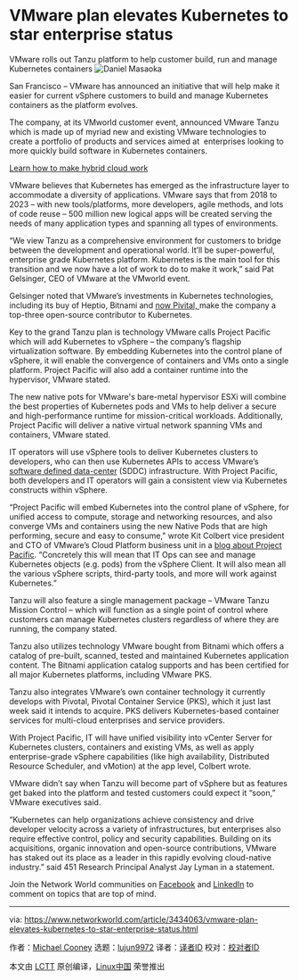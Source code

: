 [#]: collector: (lujun9972)
[#]: translator: ( )
[#]: reviewer: ( )
[#]: publisher: ( )
[#]: url: ( )
[#]: subject: (VMware plan elevates Kubernetes to star enterprise status)
[#]: via: (https://www.networkworld.com/article/3434063/vmware-plan-elevates-kubernetes-to-star-enterprise-status.html)
[#]: author: (Michael Cooney https://www.networkworld.com/author/Michael-Cooney/)

VMware plan elevates Kubernetes to star enterprise status
======
VMware rolls out Tanzu platform to help customer build, run and manage Kubernetes containers
![Daniel Masaoka][1]

San Francisco – VMware has announced an initiative that will help make it easier for current vSphere customers to build and manage Kubernetes containers as the platform evolves.

The company, at its VMworld customer event, announced VMware Tanzu which is made up of myriad new and existing VMware technologies to create a portfolio of products and services aimed at  enterprises looking to more quickly build software in Kubernetes containers.

[Learn how to make hybrid cloud work][2]

VMware believes that Kubernetes has emerged as the infrastructure layer to accommodate a diversity of applications. VMware says that from 2018 to 2023 – with new tools/platforms, more developers, agile methods, and lots of code reuse – 500 million new logical apps will be created serving the needs of many application types and spanning all types of environments.  

“We view Tanzu as a comprehensive environment for customers to bridge between the development and operational world. It’ll be super-powerful, enterprise grade Kubernetes platform. Kubernetes is the main tool for this transition and we now have a lot of work to do to make it work,” said Pat Gelsinger, CEO of VMware at the VMworld event. 

Gelsinger noted that VMware’s investments in Kubernetes technologies, including its buy of Heptio, Bitnami and [now Pivital, ][3]make the company a top-three open-source contributor to Kubernetes.

Key to the grand Tanzu plan is technology VMware calls Project Pacific which will add Kubernetes to vSphere – the company’s flagship virtualization software. By embedding Kubernetes into the control plane of vSphere, it will enable the convergence of containers and VMs onto a single platform. Project Pacific will also add a container runtime into the hypervisor, VMware stated.   

The new native pots for VMware's bare-metal hypervisor ESXi will combine the best properties of Kubernetes pods and VMs to help deliver a secure and high-performance runtime for mission-critical workloads. Additionally, Project Pacific will deliver a native virtual network spanning VMs and containers, VMware stated.   

IT operators will use vSphere tools to deliver Kubernetes clusters to developers, who can then use Kubernetes APIs to access VMware’s [software defined data-center][4] (SDDC) infrastructure. With Project Pacific, both developers and IT operators will gain a consistent view via Kubernetes constructs within vSphere.

“Project Pacific will embed Kubernetes into the control plane of vSphere, for unified access to compute, storage and networking resources, and also converge VMs and containers using the new Native Pods that are high performing, secure and easy to consume," wrote Kit Colbert vice president and CTO of VMware’s Cloud Platform business unit in a [blog about Project Pacific][5]. “Concretely this will mean that IT Ops can see and manage Kubernetes objects (e.g. pods) from the vSphere Client. It will also mean all the various vSphere scripts, third-party tools, and more will work against Kubernetes.”

Tanzu will also feature a single management package – VMware Tanzu Mission Control – which will function as a single point of control where customers can manage Kubernetes clusters regardless of where they are running, the company stated.

Tanzu also utilizes technology VMware bought from Bitnami which offers a catalog of pre-built, scanned, tested and maintained Kubernetes application content. The Bitnami application catalog supports and has been certified for all major Kubernetes platforms, including VMware PKS.

Tanzu also integrates VMware’s own container technology it currently develops with Pivotal, Pivotal Container Service (PKS), which it just last week said it intends to acquire. PKS delivers Kubernetes-based container services for multi-cloud enterprises and service providers.

With Project Pacific, IT will have unified visibility into vCenter Server for Kubernetes clusters, containers and existing VMs, as well as apply enterprise-grade vSphere capabilities (like high availability, Distributed Resource Scheduler, and vMotion) at the app level, Colbert wrote.

VMware didn’t say when Tanzu will become part of vSphere but as features get baked into the platform and tested customers could expect it “soon,” VMware executives said.

“Kubernetes can help organizations achieve consistency and drive developer velocity across a variety of infrastructures, but enterprises also require effective control, policy and security capabilities. Building on its acquisitions, organic innovation and open-source contributions, VMware has staked out its place as a leader in this rapidly evolving cloud-native industry.” said 451 Research Principal Analyst Jay Lyman in a statement.

Join the Network World communities on [Facebook][6] and [LinkedIn][7] to comment on topics that are top of mind.

--------------------------------------------------------------------------------

via: https://www.networkworld.com/article/3434063/vmware-plan-elevates-kubernetes-to-star-enterprise-status.html

作者：[Michael Cooney][a]
选题：[lujun9972][b]
译者：[译者ID](https://github.com/译者ID)
校对：[校对者ID](https://github.com/校对者ID)

本文由 [LCTT](https://github.com/LCTT/TranslateProject) 原创编译，[Linux中国](https://linux.cn/) 荣誉推出

[a]: https://www.networkworld.com/author/Michael-Cooney/
[b]: https://github.com/lujun9972
[1]: https://images.idgesg.net/images/article/2017/08/nwin_016_vmwareceo_edge-100733116-large.jpg
[2]: https://www.networkworld.com/article/3119362/hybrid-cloud/how-to-make-hybrid-cloud-work.html#tk.nww-fsb
[3]: https://www.networkworld.com/article/3433916/vmware-spends-48b-to-grab-pivotal-carbon-black-to-secure-develop-integrated-cloud-world.html?nsdr=true
[4]: https://www.networkworld.com/article/3340259/vmware-s-transformation-takes-hold.html
[5]: https://blogs.vmware.com/vsphere/2019/08/introducing-project-pacific.html
[6]: https://www.facebook.com/NetworkWorld/
[7]: https://www.linkedin.com/company/network-world
